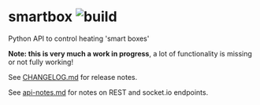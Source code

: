 # smartbox ![build](https://github.com/graham33/smartbox/workflows/Python%20package/badge.svg)
Python API to control heating 'smart boxes'

**Note: this is very much a work in progress**, a lot of functionality is
missing or not fully working!

See [CHANGELOG.md](./CHANGELOG.md) for release notes.

See [api-notes.md](./api-notes.md) for notes on REST and socket.io endpoints.
